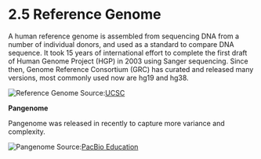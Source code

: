 # 2.5 Reference Genome

A human reference genome is assembled from sequencing DNA from a number of individual donors, and used as a standard to compare DNA sequence. 
It took 15 years of international effort to complete the first draft of Human Genome Project (HGP) in 2003 using Sanger sequencing. Since then, Genome Reference Consortium (GRC) 
has curated and released many versions, most commonly used now are hg19 and hg38.




![Reference Genome](http://genome.ucsc.edu/blog/wp-content/uploads/2019/02/Blog_table.png)
Source:[UCSC](https://genome-blog.gi.ucsc.edu/blog/2019/02/22/patches/)




**Pangenome**


Pangenome was released in recently to capture more variance and complexity. 

![Pangenome](https://www.pacb.com/wp-content/uploads/img_pangenome-1.svg)
Source:[PacBio Education](https://www.pacb.com/blog/sequencing-101-looking-beyond-the-single-reference-genome-to-a-pangenome-for-every-species/)



